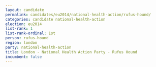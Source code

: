 ```yaml
---
layout: candidate
permalink: candidates/eu2014/national-health-action/rufus-hound/
categories: candidate national-health-action
election: eu2014
list-rank: 1
list-rank-ordinal: 1st
person: rufus-hound
region: london
party: national-health-action
title: London - National Health Action Party - Rufus Hound
incumbent: false
---
```

